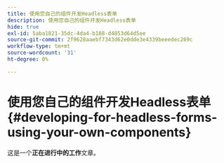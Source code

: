 ```yaml
---
title: 使用您自己的组件开发Headless表单
description: 使用您自己的组件开发Headless表单
hide: true
exl-id: 5aba1821-35dc-4da4-b188-d4853d64d5ee
source-git-commit: 2f9628aaebf7343d62e0dde3e4339beeedec269c
workflow-type: tm+mt
source-wordcount: '31'
ht-degree: 0%

---
```


# 使用您自己的组件开发Headless表单 {#developing-for-headless-forms-using-your-own-components}

<span class="preview">这是一个&#x200B;**正在进行中的工作**&#x200B;文章。</span>
